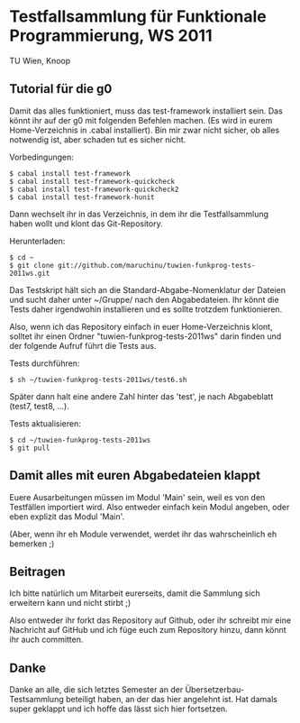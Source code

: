 # Testfallsammlung für Funktionale Programmierung, WS 2011

TU Wien, Knoop

## Tutorial für die g0

Damit das alles funktioniert, muss das test-framework installiert sein. Das könnt ihr auf der g0 mit folgenden Befehlen machen. (Es wird in eurem Home-Verzeichnis in .cabal installiert). Bin mir zwar nicht sicher, ob alles notwendig ist, aber schaden tut es sicher nicht.

Vorbedingungen:
    
    $ cabal install test-framework
    $ cabal install test-framework-quickcheck
    $ cabal install test-framework-quickcheck2
    $ cabal install test-framework-hunit
    
Dann wechselt ihr in das Verzeichnis, in dem ihr die Testfallsammlung haben wollt und klont das Git-Repository.
    
Herunterladen:
    
    $ cd ~
    $ git clone git://github.com/maruchinu/tuwien-funkprog-tests-2011ws.git

Das Testskript hält sich an die Standard-Abgabe-Nomenklatur der Dateien und sucht daher unter ~/Gruppe/ nach den Abgabedateien. Ihr könnt die Tests daher irgendwohin installieren und es sollte trotzdem funktionieren.

Also, wenn ich das Repository einfach in euer Home-Verzeichnis klont, solltet ihr einen Ordner "tuwien-funkprog-tests-2011ws" darin finden und der folgende Aufruf führt die Tests aus.

Tests durchführen:

    $ sh ~/tuwien-funkprog-tests-2011ws/test6.sh
    
Später dann halt eine andere Zahl hinter das 'test', je nach Abgabeblatt (test7, test8, ...).

Tests aktualisieren:

    $ cd ~/tuwien-funkprog-tests-2011ws
    $ git pull
    
## Damit alles mit euren Abgabedateien klappt

Euere Ausarbeitungen müssen im Modul 'Main' sein, weil es von den Testfällen importiert wird. Also entweder einfach kein Modul angeben, oder eben explizit das Modul 'Main'.

(Aber, wenn ihr eh Module verwendet, werdet ihr das wahrscheinlich eh bemerken ;)

## Beitragen

Ich bitte natürlich um Mitarbeit eurerseits, damit die Sammlung sich erweitern kann und nicht stirbt ;)

Also entweder ihr forkt das Repository auf Github, oder ihr schreibt mir eine Nachricht auf GitHub und ich füge euch zum Repository hinzu, dann könnt ihr auch committen.

## Danke

Danke an alle, die sich letztes Semester an der Übersetzerbau-Testsammlung beteiligt haben, an der das hier angelehnt ist. Hat damals super geklappt und ich hoffe das lässt sich hier fortsetzen.